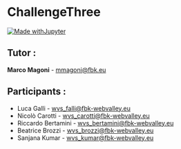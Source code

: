 # ChallengeThree 
[![Made withJupyter](https://img.shields.io/badge/Made%20with-Jupyter-orange?style=for-the-badge&logo=Jupyter)](https://jupyter.org/try)

## Tutor : 

**Marco Magoni** - mmagoni@fbk.eu

## Participants : 
- Luca Galli - wvs_falli@fbk-webvalley.eu
- Nicolò Carotti - wvs_carotti@fbk-webvalley.eu
- Riccardo Bertamini - wvs_bertamini@fbk-webvalley.eu
- Beatrice Brozzi - wvs_brozzi@fbk-webvalley.eu
- Sanjana Kumar - wvs_kumar@fbk-webvalley.eu
